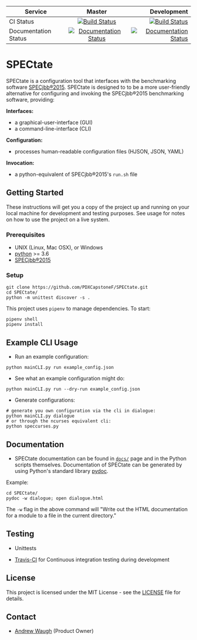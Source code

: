 | Service        | Master           | Development  |
| ------------- |:-------------:| ------------------:|
| CI Status      | [![Build Status](https://travis-ci.org/PDXCapstoneF/SPECtate.svg?branch=master)](https://travis-ci.org/PDXCapstoneF/SPECtate)    | [![Build Status](https://travis-ci.org/PDXCapstoneF/SPECtate.svg?branch=dev)](https://travis-ci.org/PDXCapstoneF/SPECtate) |
| Documentation Status | [![Documentation Status](https://readthedocs.org/projects/spectate/badge/?version=latest)](https://spectate.readthedocs.io/en/latest/?badge=latest) | [![Documentation Status](https://readthedocs.org/projects/spectate/badge/?version=dev)](https://spectate.readthedocs.io/en/latest/?badge=dev) |

# SPECtate

SPECtate is a configuration tool that interfaces with the benchmarking software [SPECjbb®2015](https://www.spec.org/jbb2015/). SPECtate is designed to to be a more user-friendly alternative for configuring and invoking the SPECjbb®2015 benchmarking software, providing: 

**Interfaces:**
* a graphical-user-interface (GUI) 
* a command-line-interface (CLI)

**Configuration:**
* processes human-readable configuration files (HJSON, JSON, YAML)

**Invocation:**
* a python-equivalent of SPECjbb®2015's `run.sh` file


## Getting Started

These instructions will get you a copy of the project up and running on your local machine for development and testing purposes. See usage for notes on how to use the project on a live system.

### Prerequisites

* UNIX (Linux, Mac OSX), or Windows
* [python](https://www.python.org/downloads/) >= 3.6
* [SPECjbb®2015](https://www.spec.org/order.html)


### Setup

```shell
git clone https://github.com/PDXCapstoneF/SPECtate.git
cd SPECtate/
python -m unittest discover -s .
```

This project uses `pipenv` to manage dependencies. To start:

```
pipenv shell
pipenv install
```


## Example CLI Usage

* Run an example configuration:
```
python mainCLI.py run example_config.json
```

* See what an example configuration might do:
```
python mainCLI.py run --dry-run example_config.json
```

* Generate configurations:
```
# generate you own configuration via the cli in dialogue:
python mainCLI.py dialogue
# or through the ncurses equivalent cli:
python speccurses.py
```


## Documentation

* SPECtate documentation can be found in [`docs/`](docs/) page and in the Python scripts themselves. Documentation of SPECtate can be generated by using Python's standard library [pydoc](https://docs.python.org/2/library/pydoc.html).

Example:

```
cd SPECtate/
pydoc -w dialogue; open dialogue.html
```

The `-w` flag in the above command will "Write out the HTML documentation for a module to a file in the current directory."

## Testing

* Unittests 

* [Travis-CI](https://travis-ci.org/PDXCapstoneF/SPECtate) for Continuous integration testing during development


## License

This project is licensed under the MIT License - see the [LICENSE](https://github.com/PDXCapstoneF/SPECtate/blob/dev/README.md) file for details.

## Contact

* [Andrew Waugh](mailto:ZonrZero@gmail.com) (Product Owner)
